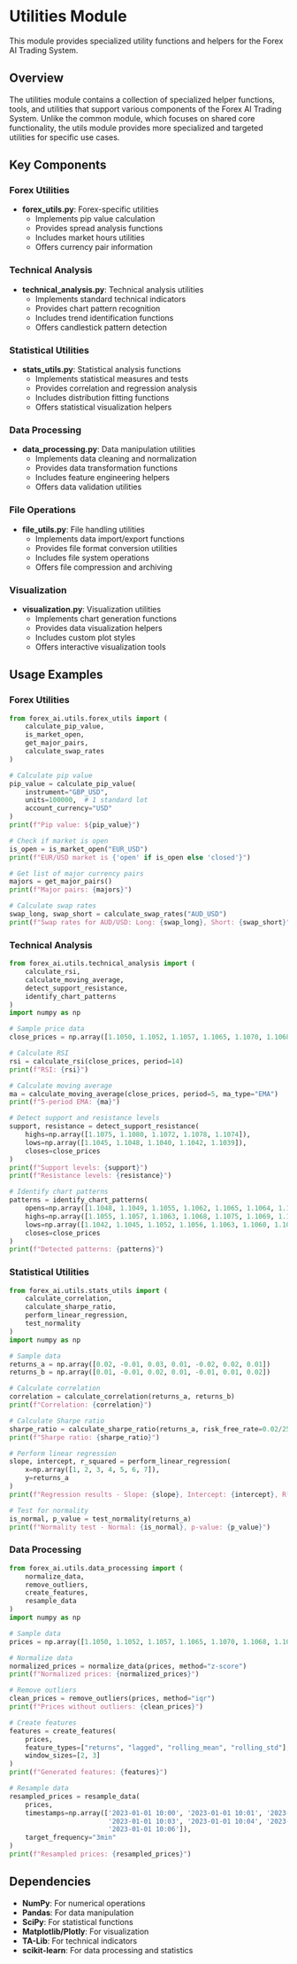 # Utilities Module

This module provides specialized utility functions and helpers for the Forex AI Trading System.

## Overview

The utilities module contains a collection of specialized helper functions, tools, and utilities that support various components of the Forex AI Trading System. Unlike the common module, which focuses on shared core functionality, the utils module provides more specialized and targeted utilities for specific use cases.

## Key Components

### Forex Utilities

- **forex_utils.py**: Forex-specific utilities
  - Implements pip value calculation
  - Provides spread analysis functions
  - Includes market hours utilities
  - Offers currency pair information

### Technical Analysis

- **technical_analysis.py**: Technical analysis utilities
  - Implements standard technical indicators
  - Provides chart pattern recognition
  - Includes trend identification functions
  - Offers candlestick pattern detection

### Statistical Utilities

- **stats_utils.py**: Statistical analysis functions
  - Implements statistical measures and tests
  - Provides correlation and regression analysis
  - Includes distribution fitting functions
  - Offers statistical visualization helpers

### Data Processing

- **data_processing.py**: Data manipulation utilities
  - Implements data cleaning and normalization
  - Provides data transformation functions
  - Includes feature engineering helpers
  - Offers data validation utilities

### File Operations

- **file_utils.py**: File handling utilities
  - Implements data import/export functions
  - Provides file format conversion utilities
  - Includes file system operations
  - Offers file compression and archiving

### Visualization

- **visualization.py**: Visualization utilities
  - Implements chart generation functions
  - Provides data visualization helpers
  - Includes custom plot styles
  - Offers interactive visualization tools

## Usage Examples

### Forex Utilities

```python
from forex_ai.utils.forex_utils import (
    calculate_pip_value,
    is_market_open,
    get_major_pairs,
    calculate_swap_rates
)

# Calculate pip value
pip_value = calculate_pip_value(
    instrument="GBP_USD",
    units=100000,  # 1 standard lot
    account_currency="USD"
)
print(f"Pip value: ${pip_value}")

# Check if market is open
is_open = is_market_open("EUR_USD")
print(f"EUR/USD market is {'open' if is_open else 'closed'}")

# Get list of major currency pairs
majors = get_major_pairs()
print(f"Major pairs: {majors}")

# Calculate swap rates
swap_long, swap_short = calculate_swap_rates("AUD_USD")
print(f"Swap rates for AUD/USD: Long: {swap_long}, Short: {swap_short}")
```

### Technical Analysis

```python
from forex_ai.utils.technical_analysis import (
    calculate_rsi,
    calculate_moving_average,
    detect_support_resistance,
    identify_chart_patterns
)
import numpy as np

# Sample price data
close_prices = np.array([1.1050, 1.1052, 1.1057, 1.1065, 1.1070, 1.1068, 1.1063])

# Calculate RSI
rsi = calculate_rsi(close_prices, period=14)
print(f"RSI: {rsi}")

# Calculate moving average
ma = calculate_moving_average(close_prices, period=5, ma_type="EMA")
print(f"5-period EMA: {ma}")

# Detect support and resistance levels
support, resistance = detect_support_resistance(
    highs=np.array([1.1075, 1.1080, 1.1072, 1.1078, 1.1074]),
    lows=np.array([1.1045, 1.1048, 1.1040, 1.1042, 1.1039]),
    closes=close_prices
)
print(f"Support levels: {support}")
print(f"Resistance levels: {resistance}")

# Identify chart patterns
patterns = identify_chart_patterns(
    opens=np.array([1.1048, 1.1049, 1.1055, 1.1062, 1.1065, 1.1064, 1.1060]),
    highs=np.array([1.1055, 1.1057, 1.1063, 1.1068, 1.1075, 1.1069, 1.1065]),
    lows=np.array([1.1042, 1.1045, 1.1052, 1.1056, 1.1063, 1.1060, 1.1055]),
    closes=close_prices
)
print(f"Detected patterns: {patterns}")
```

### Statistical Utilities

```python
from forex_ai.utils.stats_utils import (
    calculate_correlation,
    calculate_sharpe_ratio,
    perform_linear_regression,
    test_normality
)
import numpy as np

# Sample data
returns_a = np.array([0.02, -0.01, 0.03, 0.01, -0.02, 0.02, 0.01])
returns_b = np.array([0.01, -0.01, 0.02, 0.01, -0.01, 0.01, 0.02])

# Calculate correlation
correlation = calculate_correlation(returns_a, returns_b)
print(f"Correlation: {correlation}")

# Calculate Sharpe ratio
sharpe_ratio = calculate_sharpe_ratio(returns_a, risk_free_rate=0.02/252)
print(f"Sharpe ratio: {sharpe_ratio}")

# Perform linear regression
slope, intercept, r_squared = perform_linear_regression(
    x=np.array([1, 2, 3, 4, 5, 6, 7]),
    y=returns_a
)
print(f"Regression results - Slope: {slope}, Intercept: {intercept}, R²: {r_squared}")

# Test for normality
is_normal, p_value = test_normality(returns_a)
print(f"Normality test - Normal: {is_normal}, p-value: {p_value}")
```

### Data Processing

```python
from forex_ai.utils.data_processing import (
    normalize_data,
    remove_outliers,
    create_features,
    resample_data
)
import numpy as np

# Sample data
prices = np.array([1.1050, 1.1052, 1.1057, 1.1065, 1.1070, 1.1068, 1.1063])

# Normalize data
normalized_prices = normalize_data(prices, method="z-score")
print(f"Normalized prices: {normalized_prices}")

# Remove outliers
clean_prices = remove_outliers(prices, method="iqr")
print(f"Prices without outliers: {clean_prices}")

# Create features
features = create_features(
    prices,
    feature_types=["returns", "lagged", "rolling_mean", "rolling_std"],
    window_sizes=[2, 3]
)
print(f"Generated features: {features}")

# Resample data
resampled_prices = resample_data(
    prices,
    timestamps=np.array(['2023-01-01 10:00', '2023-01-01 10:01', '2023-01-01 10:02',
                         '2023-01-01 10:03', '2023-01-01 10:04', '2023-01-01 10:05',
                         '2023-01-01 10:06']),
    target_frequency="3min"
)
print(f"Resampled prices: {resampled_prices}")
```

## Dependencies

- **NumPy**: For numerical operations
- **Pandas**: For data manipulation
- **SciPy**: For statistical functions
- **Matplotlib/Plotly**: For visualization
- **TA-Lib**: For technical indicators
- **scikit-learn**: For data processing and statistics 